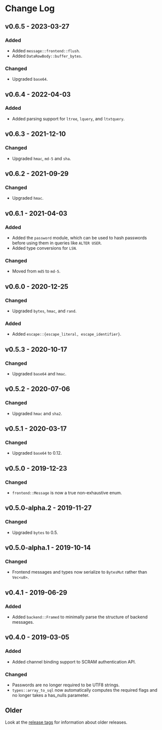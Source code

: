 # Change Log

## v0.6.5 - 2023-03-27

### Added

* Added `message::frontend::flush`.
* Added `DataRowBody::buffer_bytes`.

### Changed

* Upgraded `base64`.

## v0.6.4 - 2022-04-03

### Added

* Added parsing support for `ltree`, `lquery`, and `ltxtquery`.

## v0.6.3 - 2021-12-10

### Changed

* Upgraded `hmac`, `md-5` and `sha`.

## v0.6.2 - 2021-09-29

### Changed

* Upgraded `hmac`.

## v0.6.1 - 2021-04-03

### Added

* Added the `password` module, which can be used to hash passwords before using them in queries like `ALTER USER`.
* Added type conversions for `LSN`.

### Changed

* Moved from `md5` to `md-5`.

## v0.6.0 - 2020-12-25

### Changed

* Upgraded `bytes`, `hmac`, and `rand`.

### Added

* Added `escape::{escape_literal, escape_identifier}`.

## v0.5.3 - 2020-10-17

### Changed

* Upgraded `base64` and `hmac`.

## v0.5.2 - 2020-07-06

### Changed

* Upgraded `hmac` and `sha2`.

## v0.5.1 - 2020-03-17

### Changed

* Upgraded `base64` to 0.12.

## v0.5.0 - 2019-12-23

### Changed

* `frontend::Message` is now a true non-exhaustive enum.

## v0.5.0-alpha.2 - 2019-11-27

### Changed

* Upgraded `bytes` to 0.5.

## v0.5.0-alpha.1 - 2019-10-14

### Changed

* Frontend messages and types now serialize to `BytesMut` rather than `Vec<u8>`.

## v0.4.1 - 2019-06-29

### Added

* Added `backend::Framed` to minimally parse the structure of backend messages.

## v0.4.0 - 2019-03-05

### Added

* Added channel binding support to SCRAM authentication API.

### Changed

* Passwords are no longer required to be UTF8 strings.
* `types::array_to_sql` now automatically computes the required flags and no longer takes a has_nulls parameter.

## Older

Look at the [release tags] for information about older releases.

[release tags]: https://github.com/sfackler/rust-postgres/releases
